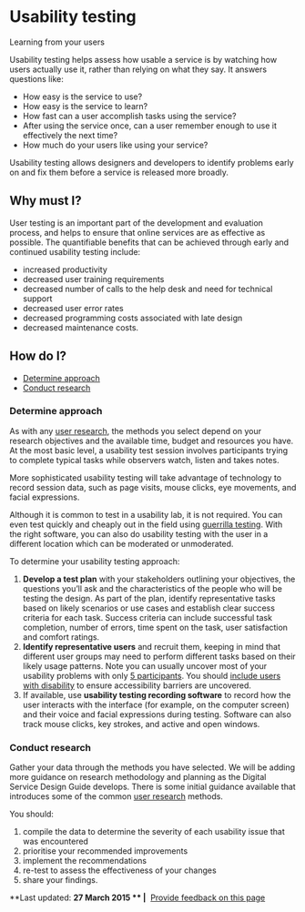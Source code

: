 Usability testing
=================

Learning from your users

Usability testing helps assess how usable a service is by watching how users actually use it, rather than relying on what they say. It answers questions like:

-   How easy is the service to use?
-   How easy is the service to learn?
-   How fast can a user accomplish tasks using the service?
-   After using the service once, can a user remember enough to use it effectively the next time?
-   How much do your users like using your service?

Usability testing allows designers and developers to identify problems early on and fix them before a service is released more broadly.

Why must I?
-----------

User testing is an important part of the development and evaluation process, and helps to ensure that online services are as effective as possible. The quantifiable benefits that can be achieved through early and continued usability testing include:

-   increased productivity
-   decreased user training requirements
-   decreased number of calls to the help desk and need for technical support
-   decreased user error rates
-   decreased programming costs associated with late design
-   decreased maintenance costs.

How do I?
---------

-   [Determine approach](usability_testing.md#identify)
-   [Conduct research](usability_testing.md#conduct)

### Determine approach

As with any [user research](node/user_research.md), the methods you select depend on your research objectives and the available time, budget and resources you have. At the most basic level, a usability test session involves participants trying to complete typical tasks while observers watch, listen and takes notes.

More sophisticated usability testing will take advantage of technology to record session data, such as page visits, mouse clicks, eye movements, and facial expressions.

Although it is common to test in a usability lab, it is not required. You can even test quickly and cheaply out in the field using [guerrilla testing](node/performance_testing.md#guerrilla). With the right software, you can also do usability testing with the user in a different location which can be moderated or unmoderated.

To determine your usability testing approach:

1.  **Develop a test plan** with your stakeholders outlining your objectives, the questions you’ll ask and the characteristics of the people who will be testing the design. As part of the plan, identify representative tasks based on likely scenarios or use cases and establish clear success criteria for each task. Success criteria can include successful task completion, number of errors, time spent on the task, user satisfaction and comfort ratings.
2.  **Identify representative users** and recruit them, keeping in mind that different user groups may need to perform different tasks based on their likely usage patterns. Note you can usually uncover most of your usability problems with only [5 participants](http://www.nngroup.com/articles/why-you-only-need-to-test-with-5-users/). You should [include users with disability](node/inclusive_services.md) to ensure accessibility barriers are uncovered.
3.  If available, use **usability testing recording software** to record how the user interacts with the interface (for example, on the computer screen) and their voice and facial expressions during testing. Software can also track mouse clicks, key strokes, and active and open windows.

### Conduct research

Gather your data through the methods you have selected. We will be adding more guidance on research methodology and planning as the Digital Service Design Guide develops. There is some initial guidance available that introduces some of the common [user research](node/user_research.md) methods.

You should:

1.  compile the data to determine the severity of each usability issue that was encountered
2.  prioritise your recommended improvements
3.  implement the recommendations
4.  re-test to assess the effectiveness of your changes
5.  share your findings.

**Last updated: **27 March 2015 ** |**  [Provide feedback on this page](feedback%3Furl_from=UsabilityTesting.html)

